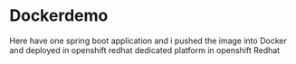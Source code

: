 # Dockerdemo
Here have one spring boot application and i pushed the image into Docker and deployed in openshift redhat dedicated platform in openshift Redhat

